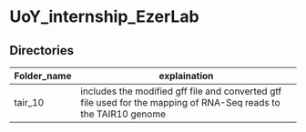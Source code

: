 # UoY_internship_EzerLab

## Directories
| Folder_name | explaination |
| ------- | ---------------------------------------------------------------------------------------------------------------- |
| tair_10 | includes the modified gff file and converted gtf file used for the mapping of RNA-Seq reads to the TAIR10 genome |